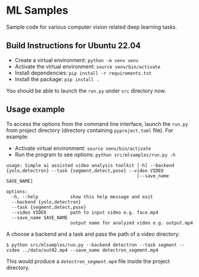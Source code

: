 # ML Samples

Sample code for various computer vision related deep learning tasks.

## Build Instructions for Ubuntu 22.04

- Create a virtual environment: `python -m venv venv`
- Activate the virtual environment: `source venv/bin/activate`
- Install dependencies: `pip install -r requirements.txt`
- Install the package: `pip install .`
 
You should be able to launch the `run.py` under `src` directory now.

## Usage example

To access the options from the command line interface, launch the `run.py`
from project directory (directory containing `pyproject.toml` file). For
example: 

- Activate virtual environment: `source venv/bin/activate`
- Run the program to see options: `python src/mlsamples/run.py -h`
```
usage: Simple ai assisted video analysis toolkit [-h] --backend {yolo,detectron} --task {segment,detect,pose} --video VIDEO
                                                 [--save_name SAVE_NAME]

options:
  -h, --help            show this help message and exit
  --backend {yolo,detectron}
  --task {segment,detect,pose}
  --video VIDEO         path to input video e.g. face.mp4
  --save_name SAVE_NAME
                        output name for analyzed video e.g. output.mp4
```

A choose a backend and a task and pass the path of a video directory:
```
$ python src/mlsamples/run.py --backend detectron --task segment --video ../data/out02.mp4 --save_name detectron_segment.mp4
```
This would produce a `detectron_segment.mp4` file inside the project
directory.
